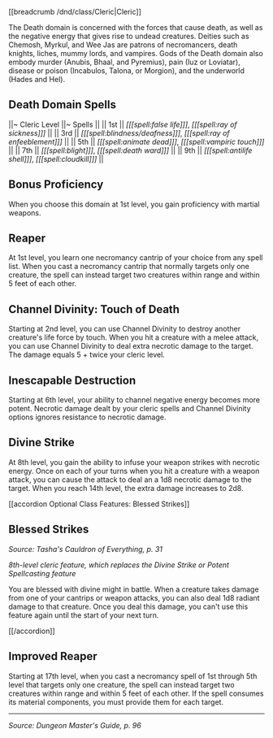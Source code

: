 [[breadcrumb /dnd/class/Cleric|Cleric]]

The Death domain is concerned with the forces that cause death, as well as the negative energy that gives rise to undead creatures. Deities such as Chemosh, Myrkul, and Wee Jas are patrons of necromancers, death knights, liches, mummy lords, and vampires. Gods of the Death domain also embody murder (Anubis, Bhaal, and Pyremius), pain (Iuz or Loviatar), disease or poison (Incabulos, Talona, or Morgion), and the underworld (Hades and Hel).

## Death Domain Spells

||~ Cleric Level ||~ Spells ||
|| 1st || _[[[spell:false life]]]_, _[[[spell:ray of sickness]]]_ ||
|| 3rd || _[[[spell:blindness/deafness]]]_, _[[[spell:ray of enfeeblement]]]_ ||
|| 5th || _[[[spell:animate dead]]]_, _[[[spell:vampiric touch]]]_ ||
|| 7th || _[[[spell:blight]]]_, _[[[spell:death ward]]]_ ||
|| 9th || _[[[spell:antilife shell]]]_, _[[[spell:cloudkill]]]_ ||

## Bonus Proficiency

When you choose this domain at 1st level, you gain proficiency with martial weapons.

## Reaper

At 1st level, you learn one necromancy cantrip of your choice from any spell list. When you cast a necromancy cantrip that normally targets only one creature, the spell can instead target two creatures within range and within 5 feet of each other.

## Channel Divinity: Touch of Death

Starting at 2nd level, you can use Channel Divinity to destroy another creature's life force by touch. When you hit a creature with a melee attack, you can use Channel Divinity to deal extra necrotic damage to the target. The damage equals 5 + twice your cleric level.

## Inescapable Destruction

Starting at 6th level, your ability to channel negative energy becomes more potent. Necrotic damage dealt by your cleric spells and Channel Divinity options ignores resistance to necrotic damage.

## Divine Strike

At 8th level, you gain the ability to infuse your weapon strikes with necrotic energy. Once on each of your turns when you hit a creature with a weapon attack, you can cause the attack to deal an a 1d8 necrotic damage to the target. When you reach 14th level, the extra damage increases to 2d8.

[[accordion Optional Class Features: Blessed Strikes]]

## Blessed Strikes

_Source: Tasha's Cauldron of Everything, p. 31_

_8th-level cleric feature, which replaces the Divine Strike or Potent Spellcasting feature_

You are blessed with divine might in battle. When a creature takes damage from one of your cantrips or weapon attacks, you can also deal 1d8 radiant damage to that creature. Once you deal this damage, you can't use this feature again until the start of your next turn.

[[/accordion]]

## Improved Reaper

Starting at 17th level, when you cast a necromancy spell of 1st through 5th level that targets only one creature, the spell can instead target two creatures within range and within 5 feet of each other. If the spell consumes its material components, you must provide them for each target.

----

*Source: Dungeon Master's Guide, p. 96*
